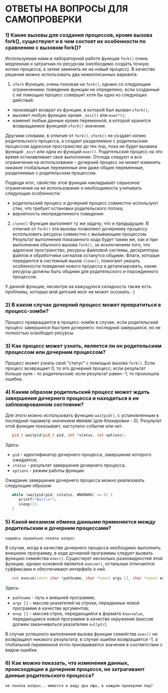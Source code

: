 # ОТВЕТЫ НА ВОПРОСЫ ДЛЯ САМОПРОВЕРКИ

### 1) Какие вызовы для создания процессов, кроме вызова fork(), существуют и в чем состоят их особенности по сравнению с вызовом fork()? 
Используемая нами в лабораторной работе функция `fork()` очень медленная и затратная по ресурсам (необходимо создать точную копию процесса, а затем заменить ее на новый процесс).
В качестве решения можно использовать два нижеописанных варианта.

1. `vfork`
Функция, очень похожая на `fork()`, однако со следующим ограничением: поведение функции не определено, если созданный с её помощью процесс совершит хотя бы одно из следующих действий:
- произведёт возврат из функции, в которой был вызван `vfork()`; 
- вызовет любую функцию кроме `_exit()` или `exec*()`; 
- изменит любые данные кроме переменной, в которой хранится возвращаемое функцией `vfork()` значение.

Другими словами, в отличие от `fork()`, `vfork()` не создает копию родительского процесса, а создает разделяемое с родительским процессом адресное пространство до тех пор, пока не будет вызвана функция `_exit` или одна из функций `exec()`.
Родительский процесс на это время останавливает свое выполнение. Отсюда следуют и все ограничения на использование – дочерний процесс не может изменять никакие глобальные переменные или даже общие переменные, разделяемые с родительским процессом.

Подводя итог, свойство этой функции накладывает серьезное ограничение на ее использование и необходимость учитывать следующие особенности:
- родительский процесс и дочерний процесс совместно используют стек, что требует остановки родительского потока;
- вероятность неопределенного поведения.

2. `clone()`
Функция выполняет ту же задачу, что и предыдущие. В отличие от `fork()` эти вызовы позволяют дочернему процессу использовать ресурсы совместно с вызывающим процессом. 
Результат выполнения показанного кода будет таким же, как и при выполнении обычного вызова `fork()`, за исключением того, что адресное пространство, ресурсы файловой системы, дескрипторы файлов и обработчики сигналов останутся общими. 
Флаги, которые передаются в системный вызов `clone()`, помогают указать особенности поведения нового процесса и детализировать, какие ресурсы должны быть общими для родительского и порожденного процессов.

У данной функции, несмотря на кажущуюся складность также есть проблемы, которые мой детский мозг не может осознать. :)   

### 2) В каком случае дочерний процесс может превратиться в процесс-зомби?
Процесс превращается в процесс-зомби в случае, если родительский процесс завершился быстрее дочернего: последний завершился, но не полностью освободил ресурсы.

### 3) Как процесс может узнать, является ли он родительским процессом или дочерним процессом?
Процесс может узнать свой "статус" с помощью вызова `fork()`.
Если процесс возвращает 0, то это дочерний процесс; если результат больше нуля - то родительский; если результат равен -1, то произошла ошибка.

### 4) Каким образом родительский процесс может ждать завершения дочернего процесса и находиться в не заблокированном состоянии?
Для этого можно использовать функцию `waitpid()`, с установленным в последний параметр значением `WNOHANG` (для блокировки - 0).
Результат этой функции показывает, наступило событие или нет.

```c++
   pid_t waitpid(pid_t pid, int *status, int options);
```
Здесь:
- `pid` - идентификатор дочернего процесса, завершение которого ожидается;
- `status` - результат завершения дочернего процесса;
- `options` - режим работы функции.

Ожидание завершения дочернего процесса можно реализовать следующим образом
```c++
   while (waitpid(pid, &status, WNOHANG) == 0) {
      printf("Wait\n");
      sleep(1);
   }
```

### 5) Какой механизм обмена данными применяется между родительским и дочерним процессами?
`надеюсь правильно поняла вопрос`

В случае, когда в качестве дочернего процесса необходимо выполнить внешнюю программу, в коде дочерней программы следует вызвать функцию семейства `exec()`.
Существует несколько разновидностей этой функции, однако основной является `execve()`, остальные отличаются суффиксами и обеспечивают интерфейс к ней. 

```c++
   int execve(const char *pathname, char *const argv [], char *const envp[]);
```
Здесь:
- `pathname` - путь к внешней программе;
- `argv []` - массив указателей на строки, переданные новой программе в качестве аргументов;
- `envp []` - массив строк, передающийся в формате `key=value`, передающиеся новой программе в качестве окружения (массив должен заканчиваться указателем `nullptr`).

В случае успешного выполнения вызова функции семейства `exec()` не возвращают никакого результата; в случае ошибки возвращается -1, а глобальной переменной errno присваивается значение в соответствие с видом ошибки.

### 6) Как можно показать, что изменения данных, происходящие в дочернем процессе, не затрагивают данные родительского процесса?
`не поняла вопрос.. имеется в виду два ифа, в каждом проверяем пид? `